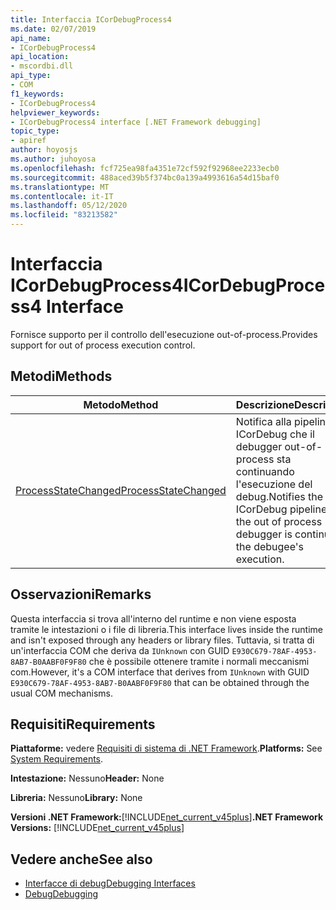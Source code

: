 ```yaml
---
title: Interfaccia ICorDebugProcess4
ms.date: 02/07/2019
api_name:
- ICorDebugProcess4
api_location:
- mscordbi.dll
api_type:
- COM
f1_keywords:
- ICorDebugProcess4
helpviewer_keywords:
- ICorDebugProcess4 interface [.NET Framework debugging]
topic_type:
- apiref
author: hoyosjs
ms.author: juhoyosa
ms.openlocfilehash: fcf725ea98fa4351e72cf592f92968ee2233ecb0
ms.sourcegitcommit: 488aced39b5f374bc0a139a4993616a54d15baf0
ms.translationtype: MT
ms.contentlocale: it-IT
ms.lasthandoff: 05/12/2020
ms.locfileid: "83213582"
---
```

# <a name="icordebugprocess4-interface"></a><span data-ttu-id="3302f-102">Interfaccia ICorDebugProcess4</span><span class="sxs-lookup"><span data-stu-id="3302f-102">ICorDebugProcess4 Interface</span></span>

<span data-ttu-id="3302f-103">Fornisce supporto per il controllo dell'esecuzione out-of-process.</span><span class="sxs-lookup"><span data-stu-id="3302f-103">Provides support for out of process execution control.</span></span>

## <a name="methods"></a><span data-ttu-id="3302f-104">Metodi</span><span class="sxs-lookup"><span data-stu-id="3302f-104">Methods</span></span>

| <span data-ttu-id="3302f-105">Metodo</span><span class="sxs-lookup"><span data-stu-id="3302f-105">Method</span></span>                                                                 | <span data-ttu-id="3302f-106">Descrizione</span><span class="sxs-lookup"><span data-stu-id="3302f-106">Description</span></span>                                                                                             |
| ---------------------------------------------------------------------- | ------------------------------------------------------------------------------------------------------- |
| [<span data-ttu-id="3302f-107">ProcessStateChanged</span><span class="sxs-lookup"><span data-stu-id="3302f-107">ProcessStateChanged</span></span>](icordebugprocess4-processstatechanged-method.md) | <span data-ttu-id="3302f-108">Notifica alla pipeline ICorDebug che il debugger out-of-process sta continuando l'esecuzione del debug.</span><span class="sxs-lookup"><span data-stu-id="3302f-108">Notifies the ICorDebug pipeline that the out of process debugger is continuing the debugee's execution.</span></span> |

## <a name="remarks"></a><span data-ttu-id="3302f-109">Osservazioni</span><span class="sxs-lookup"><span data-stu-id="3302f-109">Remarks</span></span>

<span data-ttu-id="3302f-110">Questa interfaccia si trova all'interno del runtime e non viene esposta tramite le intestazioni o i file di libreria.</span><span class="sxs-lookup"><span data-stu-id="3302f-110">This interface lives inside the runtime and isn't exposed through any headers or library files.</span></span> <span data-ttu-id="3302f-111">Tuttavia, si tratta di un'interfaccia COM che deriva da `IUnknown` con GUID `E930C679-78AF-4953-8AB7-B0AABF0F9F80` che è possibile ottenere tramite i normali meccanismi com.</span><span class="sxs-lookup"><span data-stu-id="3302f-111">However, it's a COM interface that derives from `IUnknown` with GUID `E930C679-78AF-4953-8AB7-B0AABF0F9F80` that can be obtained through the usual COM mechanisms.</span></span>

## <a name="requirements"></a><span data-ttu-id="3302f-112">Requisiti</span><span class="sxs-lookup"><span data-stu-id="3302f-112">Requirements</span></span>

<span data-ttu-id="3302f-113">**Piattaforme:** vedere [Requisiti di sistema di .NET Framework](../../get-started/system-requirements.md).</span><span class="sxs-lookup"><span data-stu-id="3302f-113">**Platforms:** See [System Requirements](../../get-started/system-requirements.md).</span></span>

<span data-ttu-id="3302f-114">**Intestazione:** Nessuno</span><span class="sxs-lookup"><span data-stu-id="3302f-114">**Header:** None</span></span>

<span data-ttu-id="3302f-115">**Libreria:** Nessuno</span><span class="sxs-lookup"><span data-stu-id="3302f-115">**Library:** None</span></span>

<span data-ttu-id="3302f-116">**Versioni .NET Framework:**[!INCLUDE[net_current_v45plus](../../../../includes/net-current-v20plus-md.md)]</span><span class="sxs-lookup"><span data-stu-id="3302f-116">**.NET Framework Versions:** [!INCLUDE[net_current_v45plus](../../../../includes/net-current-v20plus-md.md)]</span></span>

## <a name="see-also"></a><span data-ttu-id="3302f-117">Vedere anche</span><span class="sxs-lookup"><span data-stu-id="3302f-117">See also</span></span>

- [<span data-ttu-id="3302f-118">Interfacce di debug</span><span class="sxs-lookup"><span data-stu-id="3302f-118">Debugging Interfaces</span></span>](debugging-interfaces.md)
- [<span data-ttu-id="3302f-119">Debug</span><span class="sxs-lookup"><span data-stu-id="3302f-119">Debugging</span></span>](index.md)
